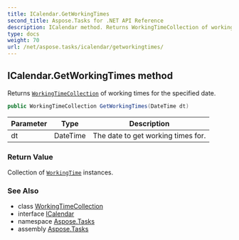 ```yaml
---
title: ICalendar.GetWorkingTimes
second_title: Aspose.Tasks for .NET API Reference
description: ICalendar method. Returns WorkingTimeCollection of working times for the specified date
type: docs
weight: 70
url: /net/aspose.tasks/icalendar/getworkingtimes/
---
```

## ICalendar.GetWorkingTimes method

Returns [`WorkingTimeCollection`](../../workingtimecollection/) of working times for the specified date.

```csharp
public WorkingTimeCollection GetWorkingTimes(DateTime dt)
```

| Parameter | Type | Description |
| --- | --- | --- |
| dt | DateTime | The date to get working times for. |

### Return Value

Collection of [`WorkingTime`](../../workingtime/) instances.

### See Also

* class [WorkingTimeCollection](../../workingtimecollection/)
* interface [ICalendar](../)
* namespace [Aspose.Tasks](../../icalendar/)
* assembly [Aspose.Tasks](../../../)



